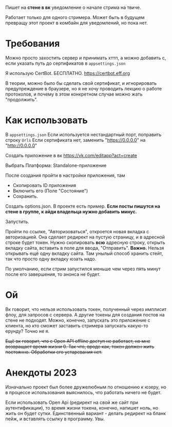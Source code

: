 Пишет на **стене в вк** уведомление о начале стрима на твиче.

Работает только для одного стримера. Может быть в будущем превращу этот проект в комбайн для уведомлений, но пока нет.

# Требования

Можно просто захостить сервер и принимать хттп, а можно добавить с, если указать путь до сертификатов в `appsettings.json`

Я использую CertBot. БЕСПЛАТНО.
https://certbot.eff.org

В теории, можно было бы сделать свой сертификат, и игнорировать предупреждение в браузере, но я не хочу проводить лекцию о работе протоколов, и почему в этом конкретном случае можно жать "продолжить".

# Как использовать

В `appsettings.json`
Если используется нестандартный порт, поправить строку `Urls`
Если сертификата нет, заменить "https://0.0.0.0" на "http://0.0.0.0"

Создать приложение в вк
https://vk.com/editapp?act=create

Выбрать
Платформа: Standalone-приложение

После создания пройти в настройки приложения, там
- Скопировать ID приложения
- Включить его (Поле "Состояние")
- Сохранить.

Создать options.json. В проекте есть пример.
**Если посты пишутся на стене в группе, к айди владельца нужно добавить минус.**

Запустить.

Пройти по ссылке, "Авторизоваться", откроется новая вкладка с авторизацией. Она сделает редирект на пустую страницу, и в адресной строке будет токен. Нужно скопировать **всю** адресную строку, открыть вкладку сайта, вставить в поле для ввода, "Отправить".
**Важно.** Нельзя открывать ещё одну вкладку сайта. Там унылый способ хранить стейт, так что просто одну вкладку юзать надо.

По умолчанию, если стрим запустился меньше чем через пять минут после его завершения, то анонса не будет.

# Ой

Вк говорит, что нельзя использовать токен, полученный через имплисит флоу, для запросов с сервера. А другие токены для создания постов на стене не подходят.
Можно, конечно, запускать это приложение с клиента, но кто сможет заставить стримера запускать какую-то ерунду? Точно не я.

~~Ещё вк говорит, что с Open API offline доступ не работает, но мне возвращает время жизни 0.
Так что, вроде как, токен должен жить постоянно. Обработки его устаревания нет.~~

# Анекдоты 2023

Изначально проект был более дружелюбным по отношению к юзеру, но в процессе использования выяснилось, что работать ничего не будет.

Если использовать Open Api (редирект на свой же сайт при аутентификации), то время жизни токена, конечно, напишет ноль, но жить он будет сутки. Единственный вариант - делать редирект на бланк пейж, и вставлять ссылку в программу. Увы.